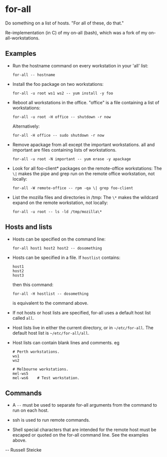 # for-all

Do something on a list of hosts. "For all of these, do that."

Re-implementation (in C) of my on-all (bash), which was a fork of my
on-all-workstations.

## Examples

- Run the hostname command on every workstation in your 'all' list:
  ```
  for-all -- hostname
  ```

- Install the foo package on two workstations:
  ```
  for-all -u root ws1 ws2 -- yum install -y foo
  ```

- Reboot all workstations in the office.  "office" is a file containing a
  list of workstations:
  ```
  for-all -u root -H office -- shutdown -r now
  ```
  Alternatively:
  ```
  for-all -H office -- sudo shutdown -r now
  ```

- Remove apackage from all except the important workstations.  all and
  important are files containing lists of workstations.
  ```
  for-all -u root -N important -- yum erase -y apackage
  ```

- Look for all foo-client* packages on the remote-office workstations: The
  ```\|``` makes the pipe and grep run on the remote office workstation, not
  locally:
  ```
  for-all -W remote-office -- rpm -qa \| grep foo-client
  ```

- List the mozilla files and directories in /tmp: The ```\*``` makes the wildcard
  expand on the remote workstation, not locally:
  ```
  for-all -u root -- ls -ld /tmp/mozilla\*
  ```

## Hosts and lists

- Hosts can be specified on the command line:
  ```
  for-all host1 host2 host2 -- dosomething
  ```

- Hosts can be specified in a file. If ```hostlist``` contains:
  ```
  host1
  host2
  host3
  ```
  then this command:
  ```
  for-all -H hostlist -- dosomething
  ```
  is equivalent to the command above.

- If not hosts or host lists are specified, for-all uses a default host
  list called ```all```.

- Host lists live in either the current directory, or in
  ```~/etc/for-all```. The default host list is ```~/etc/for-all/all```.

- Host lists can contain blank lines and comments. eg
  ```
  # Perth workstations.
  ws1
  ws2

  # Melbourne workstations.
  mel-ws5
  mel-ws6    # Test workstation.
  ```

## Commands

- A ```--``` must be used to separate for-all arguments from the command to
  run on each host.

- ssh is used to run remote commands.

- Shell special characters that are intended for the remote host must be
  escaped or quoted on the for-all command line. See the examples above.

-- Russell Steicke
